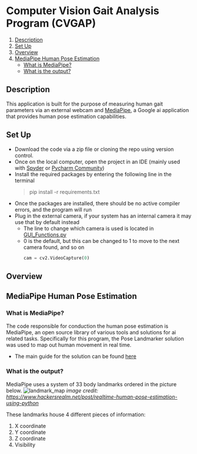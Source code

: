 # Computer Vision Gait Analysis Program (CVGAP)

1. [Description](#description)
2. [Set Up](#set-up)
3. [Overview](#overview)
4. [MediaPipe Human Pose Estimation](#mediapipe-human-pose-estimation)
    - [What is MediaPipe?](#what-is-mediapipe?)
    - [What is the output?](#what-is-the-output?)

## Description
This application is built for the purpose of measuring human gait parameters via an external webcam and [MediaPipe](https://github.com/google/mediapipe), a Google ai application that provides human pose estimation capabilities.

## Set Up
- Download the code via a zip file or cloning the repo using version control.
- Once on the local computer, open the project in an IDE (mainly used with [Spyder](https://www.spyder-ide.org/) or [Pycharm Community](https://www.jetbrains.com/pycharm/download/?section=windows))
- Install the required packages by entering the following line in the terminal
    >pip install -r requirements.txt
- Once the packages are installed, there should be no active compiler errors, and the program will run
- Plug in the external camera, if your system has an internal camera it may use that by default instead
    - The line to change which camera is used is located in [GUI_Functions.py](https://github.com/Eli-Bro/CV-Gait-Analysis-SU2023/blob/master/GUI_Functions.py)
    - 0 is the default, but this can be changed to 1 to move to the next camera found, and so on
      ```python
      cam = cv2.VideoCapture(0)
      ```

## Overview

## MediaPipe Human Pose Estimation
### What is MediaPipe?
The code responsible for conduction the human pose estimation is MediaPipe, an open source library of various tools and solutions for ai related tasks. Specifically for this program, the Pose Landmarker solution was used to map out human movement in real time.
- The main guide for the solution can be found [here](https://developers.google.com/mediapipe/solutions/vision/pose_landmarker)

### What is the output?
MediaPipe uses a system of 33 body landmarks ordered in the picture below. 
![landmark_map](https://github.com/Eli-Bro/CV-Gait-Analysis-SU2023/assets/78119596/b3658576-ff2e-4405-a896-31fda46dbaad)
*image credit: https://www.hackersrealm.net/post/realtime-human-pose-estimation-using-python*

These landmarks house 4 different pieces of information:
1. X coordinate
2. Y coordinate
3. Z coordinate
4. Visibility
